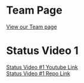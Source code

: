 # Team Page   
[View our Team page](admin/team.md)

# Status Video 1   
[Status Video #1 Youtube Link](https://youtu.be/EruypN3kkbo)    
[Status Video #1 Repo Link](admin/videos/statusvideo1.mp4)
